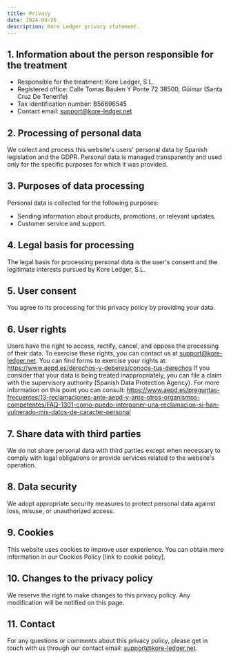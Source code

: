 ```yaml
---
title: Privacy
date: 2024-04-26
description: Kore Ledger privacy statement.
---
```


## 1. Information about the person responsible for the treatment

- Responsible for the treatment: Kore Ledger, S.L.
- Registered office: Calle Tomas Baulen Y Ponte 72 38500, Güímar (Santa Cruz De Tenerife)
- Tax identification number: B56696545
- Contact email: <support@kore-ledger.net>

## 2. Processing of personal data

We collect and process this website's users' personal data by Spanish legislation and the GDPR. Personal data is managed transparently and used only for the specific purposes for which it was provided.

## 3. Purposes of data processing

Personal data is collected for the following purposes:

- Sending information about products, promotions, or relevant updates.
- Customer service and support.

## 4. Legal basis for processing

The legal basis for processing personal data is the user's consent and the legitimate interests pursued by Kore Ledger, S.L.

## 5. User consent

You agree to its processing for this privacy policy by providing your data.

## 6. User rights

Users have the right to access, rectify, cancel, and oppose the processing of their data. To exercise these rights, you can contact us at <support@kore-ledger.net>.
You can find forms to exercise your rights at: <https://www.aepd.es/derechos-y-deberes/conoce-tus-derechos>
If you consider that your data is being treated inappropriately, you can file a claim with the supervisory authority (Spanish Data Protection Agency). For more information on this point you can consult: <https://www.aepd.es/preguntas-frecuentes/13-reclamaciones-ante-aepd-y-ante-otros-organismos-competentes/FAQ-1301-como-puedo-interponer-una-reclamacion-si-han-vulnerado-mis-datos-de-caracter-personal>

## 7. Share data with third parties

We do not share personal data with third parties except when necessary to comply with legal obligations or provide services related to the website's operation.

## 8. Data security

We adopt appropriate security measures to protect personal data against loss, misuse, or unauthorized access.

## 9. Cookies

This website uses cookies to improve user experience. You can obtain more information in our Cookies Policy [link to cookie policy].

## 10. Changes to the privacy policy

We reserve the right to make changes to this privacy policy. Any modification will be notified on this page.

## 11. Contact

For any questions or comments about this privacy policy, please get in touch with us through our contact email: <support@kore-ledger.net>.
